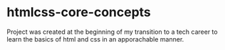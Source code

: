 # htmlcss-core-concepts
 Project was created at the beginning of my transition to a tech career to learn the basics of html and css in an apporachable manner.
